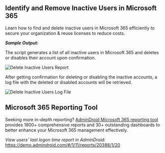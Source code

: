 ﻿## Identify and Remove Inactive Users in Microsoft 365
Learn how to find and delete inactive users in Microsoft 365 efficiently to secure your organization & reuse licenses to reduce costs.

***Sample Output:***

The script generates a list of all inactive users in Microsoft 365 and deletes or disables their account upon confirmation.

![Delete Inactive Users Report](https://blog.admindroid.com/wp-content/uploads/2024/10/Generate-inactive-users-report-PowerShell-1024x153.png?v=1730194885)

After getting confirmation for deleting or disabling the inactive accounts, a log file with the deleted or disabled accounts will be retrieved.

![Delete Inactive Users Log File](https://blog.admindroid.com/wp-content/uploads/2024/10/User-deletion-log-file-PowerShell.png?v=1730194901)
## Microsoft 365 Reporting Tool
Seeking more in-depth reporting? [AdminDroid Microsoft 365 reporting tool](https://admindroid.com/?src=GitHub) provides 1800+ comprehensive reports and 30+ outstanding dashboards to better enhance your Microsoft 365 management effectively.

*View users’ last logon time report in AdminDroid:* <https://demo.admindroid.com/#/1/11/reports/20388/1/20>


